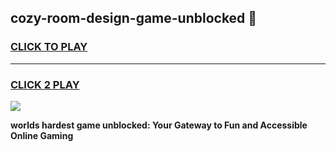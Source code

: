 
## cozy-room-design-game-unblocked 👋
<h3>
<a href="https://premium.freeplayer.one?title=cozy-room-design-game-unblocked&ref=14F">CLICK TO PLAY</a></h3>
<hr>

<h3>
<a href="https://premium.freeplayer.one?title=cozy-room-design-game-unblocked&ref=14F">CLICK 2 PLAY</a>
  
</h3>

<a href="https://premium.freeplayer.one?title=cozy-room-design-game-unblocked&ref=12F/"><img src="https://clearcache.store/games.png"></a>


**worlds hardest game unblocked: Your Gateway to Fun and Accessible Online Gaming**
